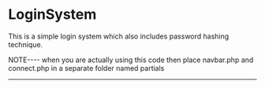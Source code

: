 # LoginSystem
This is a simple login system which also includes password hashing technique.

NOTE----
when you are actually using this code then place navbar.php and connect.php in a separate folder named partials
****************************************************************************************************************
